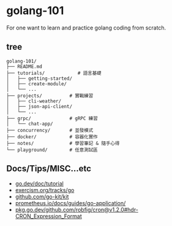 # golang-101
For one want to learn and practice golang coding from scratch.

## tree

```
golang-101/
├── README.md
├── tutorials/            # 語言基礎
│   ├── getting-started/
│   ├── create-module/
│   └── ...
├── projects/          # 實戰練習
│   ├── cli-weather/
│   ├── json-api-client/
│   └── ...
├── grpc/              # gRPC 練習
│   └── chat-app/
├── concurrency/       # 並發模式
├── docker/            # 容器化實作
├── notes/             # 學習筆記 & 隨手心得
└── playground/        # 任意測試區
```

## Docs/Tips/MISC...etc

* [go.dev/doc/tutorial](https://go.dev/doc/tutorial/)
* [exercism.org/tracks/go](https://exercism.org/tracks/go)
* [github.com/go-kit/kit](https://github.com/go-kit/kit)
* [prometheus.io/docs/guides/go-application/](https://prometheus.io/docs/guides/go-application/)
* [pkg.go.dev/github.com/robfig/cron@v1.2.0#hdr-CRON_Expression_Format](https://pkg.go.dev/github.com/robfig/cron@v1.2.0#hdr-CRON_Expression_Format)